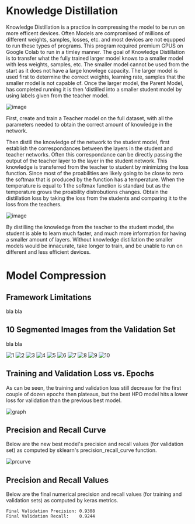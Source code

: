 # Knowledge Distillation

Knowledge Distillation is a practice in compressing the model to be run on more efficent devices. Often Models are compromised of millions of different weights, samples, losses, etc. and most devices are not equpped to run these types of programs. This program required premium GPUS on Google Colab to run in a timley manner. The goal of Knowledge Distillation is to transfer what the fully trained larger model knows to a smaller model with less weights, samples, etc. The smaller model cannot be used from the start as it does not have a large knowlege capacity. The larger model is used first to determine the correct weights, learning rate, samples that the smaller model is not capable of. Once the larger model, the Parent Model, has completed running it is then 'distilled into a smaller student model by using labels given from the teacher model. 

![image](https://miro.medium.com/max/640/1*DdClMPqhErordaun8Dw14Q.webp)

First, create and train a Teacher model on the full dataset, with all the parameters needed to obtain the correct amount of knowledge in the network. 
  
Then distill the knowledge of the network to the student model, first establish the correspondances between the layers in the student and teacher networks. Often this correspondance can be directly passing the output of the teacher layer to the layer in the student network.  This knowledge is transferred from the teacher to student by minimizing the loss function. Since most of the proabilities are likely going to be close to zero the softmax that is produced by the function has a temperature. When the temperature is equal to 1 the softmax function is standard but as the temperature grows the proability distrobutions changes. Obtain the distillation loss by taking the loss from the students and comparing it to the loss from the teachers. 


![image](https://intellabs.github.io/distiller/imgs/knowledge_distillation.png)

By distilling the knowledge from the teacher to the student model, the student is able to learn much faster, and much more information for having a smaller amount of layers. Without knowledge distillation the smaller models would be innacurate, take longer to train, and be unable to run on different and less efficient devices. 

# Model Compression

## Framework Limitations

bla bla

## 10 Segmented Images from the Validation Set

bla bla

![1](https://github.com/brendan123/Semantic-Segmentation/blob/milestone-4/docs/images/1.png)
![2](https://github.com/brendan123/Semantic-Segmentation/blob/milestone-4/docs/images/2.png)
![3](https://github.com/brendan123/Semantic-Segmentation/blob/milestone-4/docs/images/3.png)
![4](https://github.com/brendan123/Semantic-Segmentation/blob/milestone-4/docs/images/4.png)
![5](https://github.com/brendan123/Semantic-Segmentation/blob/milestone-4/docs/images/5.png)
![6](https://github.com/brendan123/Semantic-Segmentation/blob/milestone-4/docs/images/6.png)
![7](https://github.com/brendan123/Semantic-Segmentation/blob/milestone-4/docs/images/7.png)
![8](https://github.com/brendan123/Semantic-Segmentation/blob/milestone-4/docs/images/8.png)
![9](https://github.com/brendan123/Semantic-Segmentation/blob/milestone-4/docs/images/9.png)
![10](https://github.com/brendan123/Semantic-Segmentation/blob/milestone-4/docs/images/10.png)

## Training and Validation Loss vs. Epochs

As can be seen, the training and validation loss still decrease for the first couple of dozen epochs then plateaus, but the best HPO model hits a lower loss for validation than the previous best model.

![graph](https://github.com/brendan123/Semantic-Segmentation/blob/milestone-4/docs/images/loss.png)

## Precision and Recall Curve

Below are the new best model's precision and recall values (for validation set) as computed by sklearn's precision_recall_curve function.

![prcurve](https://github.com/brendan123/Semantic-Segmentation/blob/milestone-4/docs/images/pr.png)

## Precision and Recall Values

Below are the final numerical precision and recall values (for training and validation sets) as computed by keras metrics.

```
Final Validation Precision: 0.9308
Final Validation Recall:    0.9244
```
